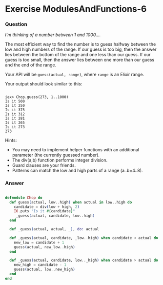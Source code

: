 Exercise ModulesAndFunctions-6
==============================

### Question

*I’m thinking of a number between 1 and 1000.…*

The most efficient way to find the number is to guess halfway between the low and high numbers of the range. If our guess is too big, then the answer lies between the bottom of the range and one less than our guess. If our guess is too small, then the answer lies between one more than our guess and the end of the range.

Your API will be `guess(actual, range)`, where `range` is an Elixir range.

Your output should look similar to this:

```shell

iex> Chop.guess(273, 1..1000)
Is it 500
Is it 250
Is it 375
Is it 312
Is it 281
Is it 265
Is it 273
273

```

Hints:
* You may need to implement helper functions with an additional parameter (the currently guessed number).
* The div(a,b) function performs integer division.
* Guard clauses are your friends.
* Patterns can match the low and high parts of a range (a..b=4..8).


### Answer

```elixir

defmodule Chop do
  def guess(actual, low..high) when actual in low..high do
    candidate = div(low + high, 2)
    IO.puts "Is it #{candidate}"
     _guess(actual, candidate, low..high)
  end

  def _guess(actual, actual, _), do: actual

  def _guess(actual, candidate, _low..high) when candidate < actual do
    new_low = candidate + 1
    guess(actual, new_low..high)
  end

  def _guess(actual, candidate, low.._high) when candidate > actual do
    new_high = candidate - 1
    guess(actual, low..new_high)
  end
end

```
